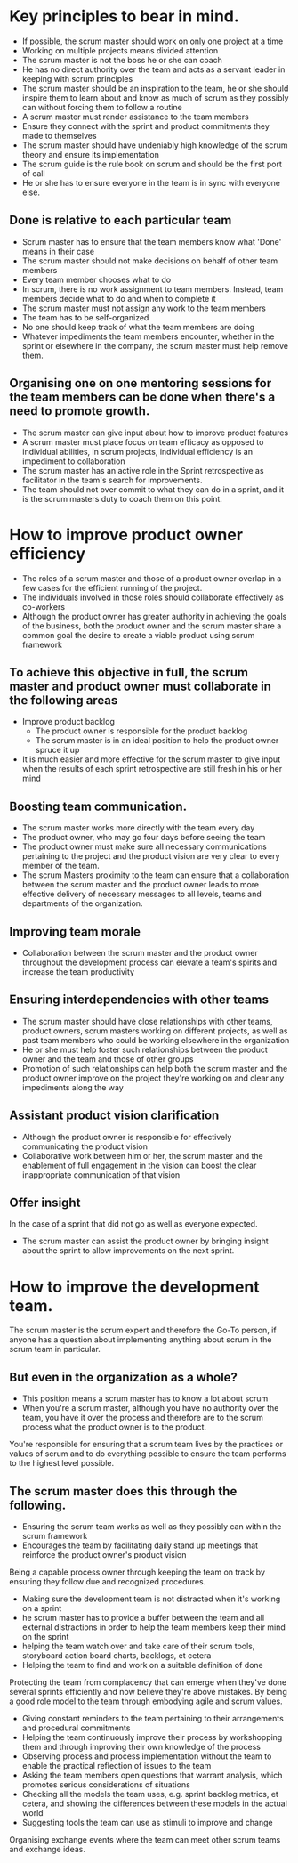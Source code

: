 # Key principles to bear in mind.

- If possible, the scrum master should work on only one project at a time
- Working on multiple projects means divided attention
- The scrum master is not the boss he or she can coach
- He has no direct authority over the team and acts as a servant leader in keeping with scrum principles
- The scrum master should be an inspiration to the team, he or she should inspire them to learn about and know as much of scrum as they possibly can without forcing them to follow a routine
- A scrum master must render assistance to the team members
- Ensure they connect with the sprint and product commitments they made to themselves
- The scrum master should have undeniably high knowledge of the scrum theory and ensure its implementation
- The scrum guide is the rule book on scrum and should be the first port of call
- He or she has to ensure everyone in the team is in sync with everyone else.

## Done is relative to each particular team

- Scrum master has to ensure that the team members know what 'Done' means in their case
- The scrum master should not make decisions on behalf of other team members
- Every team member chooses what to do
- In scrum, there is no work assignment to team members. Instead, team members decide what to do and when to complete it
- The scrum master must not assign any work to the team members
- The team has to be self-organized
- No one should keep track of what the team members are doing
- Whatever impediments the team members encounter, whether in the sprint or elsewhere in the company, the scrum master must help remove them.

## Organising one on one mentoring sessions for the team members can be done when there's a need to promote growth.
- The scrum master can give input about how to improve product features
- A scrum master must place focus on team efficacy as opposed to individual abilities, in scrum projects, individual efficiency is an impediment to collaboration
- The scrum master has an active role in the Sprint retrospective as facilitator in the team's search
for improvements.
- The team should not over commit to what they can do in a sprint, and it is the scrum masters duty to coach them on this point.

# How to improve product owner efficiency

- The roles of a scrum master and those of a product owner overlap in a few cases for the efficient running of the project.
- The individuals involved in those roles should collaborate effectively as co-workers
- Although the product owner has greater authority in achieving the goals of the business, both the product owner and the scrum master share a common goal the desire to create a viable product using scrum framework

## To achieve this objective in full, the scrum master and product owner must collaborate in the following areas

- Improve product backlog
    - The product owner is responsible for the product backlog
    - The scrum master is in an ideal position to help the product owner spruce it up
- It is much easier and more effective for the scrum master to give input when the results of each sprint retrospective are still fresh in his or her mind

## Boosting team communication.

- The scrum master works more directly with the team every day
- The product owner, who may go four days before seeing the team
- The product owner must make sure all necessary communications pertaining to the project and the product vision are very clear to every member of the team.
- The scrum Masters proximity to the team can ensure that a collaboration between the scrum master and the product owner leads to more effective delivery of necessary messages to all levels, teams and departments of the organization.

## Improving team morale

- Collaboration between the scrum master and the product owner throughout the development process can elevate a team's spirits and increase the team productivity

## Ensuring interdependencies with other teams

- The scrum master should have close relationships with other teams, product owners, scrum masters working on different projects, as well as past team members who could be working elsewhere in the organization
- He or she must help foster such relationships between the product owner and the team and those of other groups
- Promotion of such relationships can help both the scrum master and the product owner improve on the project they're working on and clear any impediments along the way

## Assistant product vision clarification

- Although the product owner is responsible for effectively communicating the product vision 
- Collaborative work between him or her, the scrum master and the enablement of full engagement in the vision can boost the clear inappropriate communication of that vision

## Offer insight

In the case of a sprint that did not go as well as everyone expected. 
- The scrum master can assist the product owner by bringing insight about the sprint to allow improvements on the next sprint.

# How to improve the development team.

The scrum master is the scrum expert and therefore the Go-To person, if anyone has a question about implementing anything about scrum in the scrum team in particular.

## But even in the organization as a whole?

- This position means a scrum master has to know a lot about scrum 
- When you're a scrum master, although you have no authority over the team, you have it over the process and therefore are to the scrum process what the product owner is to the product.

You're responsible for ensuring that a scrum team lives by the practices or values of scrum and to do everything possible to ensure the team performs to the highest level possible.

## The scrum master does this through the following.

- Ensuring the scrum team works as well as they possibly can within the scrum framework
- Encourages the team by facilitating daily stand up meetings that reinforce the product owner's product vision

Being a capable process owner through keeping the team on track by ensuring they follow due and recognized procedures.

- Making sure the development team is not distracted when it's working on a sprint
- he scrum master has to provide a buffer between the team and all external distractions in order to help the team members keep their mind on the sprint
- helping the team watch over and take care of their scrum tools, storyboard action board charts, backlogs, et cetera
- Helping the team to find and work on a suitable definition of done

Protecting the team from complacency that can emerge when they've done several sprints efficiently and now believe they're above mistakes. By being a good role model to the team through embodying agile and scrum values.

- Giving constant reminders to the team pertaining to their arrangements and procedural commitments
- Helping the team continuously improve their process by workshopping them and through improving their own knowledge of the process
- Observing process and process implementation without the team to enable the practical reflection of issues to the team
- Asking the team members open questions that warrant analysis, which promotes serious considerations of situations
- Checking all the models the team uses, e.g. sprint backlog metrics, et cetera, and showing the differences between these models in the actual world
- Suggesting tools the team can use as stimuli to improve and change

Organising exchange events where the team can meet other scrum teams and exchange ideas.